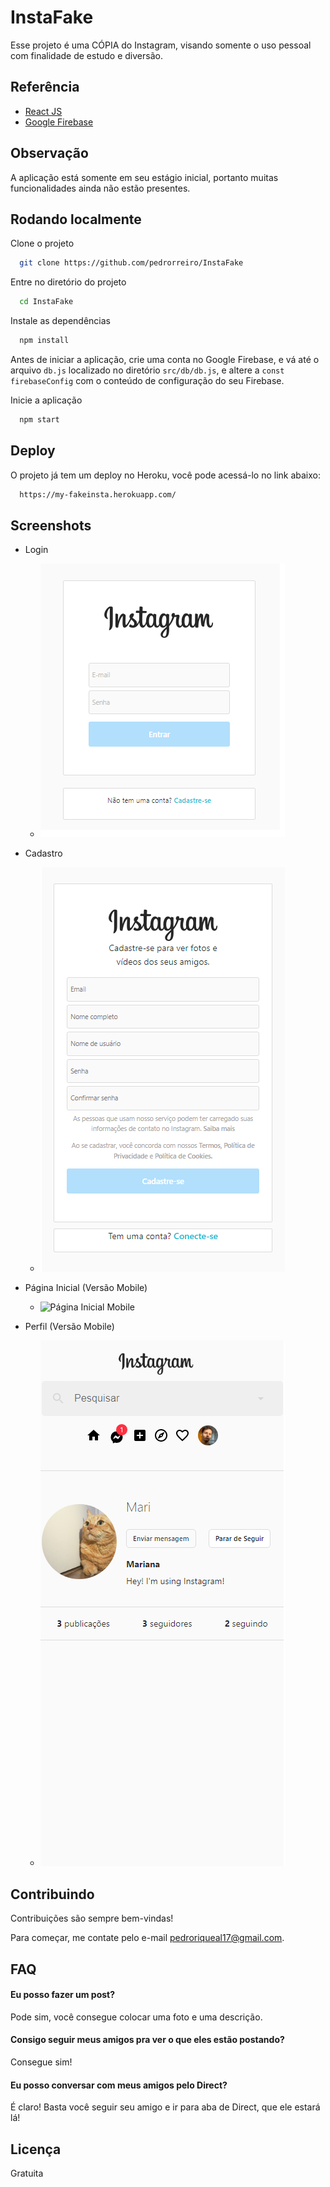 
# InstaFake

Esse projeto é uma CÓPIA do Instagram, visando somente o uso pessoal com finalidade de estudo e diversão.


## Referência

 - [React JS](https://pt-br.reactjs.org/)
 - [Google Firebase](https://firebase.google.com/)


## Observação

A aplicação está somente em seu estágio inicial, portanto muitas funcionalidades ainda não estão presentes.


## Rodando localmente

Clone o projeto

```bash
  git clone https://github.com/pedrorreiro/InstaFake
```

Entre no diretório do projeto

```bash
  cd InstaFake
```

Instale as dependências

```bash
  npm install
```

Antes de iniciar a aplicação, crie uma conta no Google Firebase, e vá até o arquivo ``db.js`` localizado no diretório ``src/db/db.js``, e altere a ``const firebaseConfig`` com o conteúdo de configuração do seu Firebase. 


Inicie a aplicação

```bash
  npm start
```


## Deploy

O projeto já tem um deploy no Heroku, você pode acessá-lo no link abaixo:

```bash
  https://my-fakeinsta.herokuapp.com/
```


## Screenshots

- Login
    - ![Login](https://github.com/pedrorreiro/InstaFake/blob/main/src/img/demo/Login%20-%20Mobile.png?raw=true)
- Cadastro
    - ![Cadastro](https://github.com/pedrorreiro/InstaFake/blob/main/src/img/demo/Cadastro%20-%20Mobile.png?raw=true)
- Página Inicial (Versão Mobile)

    - ![Página Inicial Mobile](https://github.com/pedrorreiro/InstaFake/blob/main/src/img/demo/P%C3%A1gina%20Principal%20-%20Mobile.png?raw=true)
- Perfil (Versão Mobile)
    
    - ![Perfil Mobile](https://github.com/pedrorreiro/InstaFake/blob/main/src/img/demo/Perfil%20-%20Mobile.png?raw=true)
## Contribuindo

Contribuições são sempre bem-vindas!

Para começar, me contate pelo e-mail pedroriqueal17@gmail.com.


## FAQ

#### Eu posso fazer um post?

Pode sim, você consegue colocar uma foto e uma descrição.

#### Consigo seguir meus amigos pra ver o que eles estão postando?

Consegue sim!

#### Eu posso conversar com meus amigos pelo Direct?

É claro! Basta você seguir seu amigo e ir para aba de Direct, que ele estará lá!


## Licença

Gratuita

